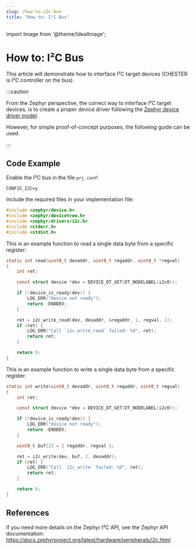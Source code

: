 ```yaml
---
slug: /how-to-i2c-bus
title: "How to: I²C Bus"
---
```

import Image from '@theme/IdealImage';

# How to: I²C Bus

This article will demonstrate how to interface I²C target devices (CHESTER is I²C controller on the bus).

:::caution

From the Zephyr perspective, the correct way to interface I²C target devices, is to create a proper device driver following the [Zephyr device driver model](https://docs.zephyrproject.org/latest/kernel/drivers/index.html).

However, for simple proof-of-concept purposes, the following guide can be used.

:::

## Code Example

Enable the I²C bus in the file `prj.conf`:

```
CONFIG_I2C=y
```

Include the required files in your implementation file:

```c
#include <zephyr/device.h>
#include <zephyr/devicetree.h>
#include <zephyr/drivers/i2c.h>
#include <stderr.h>
#include <stdint.h>
```

This is an example function to read a single data byte from a specific register:

```c
static int read(uint8_t devaddr, uint8_t regaddr, uint8_t *regval)
{
	int ret;

	const struct device *dev = DEVICE_DT_GET(DT_NODELABEL(i2c0));

	if (!device_is_ready(dev)) {
		LOG_ERR("Device not ready");
		return -ENODEV;
	}

	ret = i2c_write_read(dev, devaddr, &regaddr, 1, regval, 1);
	if (ret) {
		LOG_ERR("Call `i2c_write_read` failed: %d", ret);
		return ret;
	}

	return 0;
}
```

This is an example function to write a single data byte from a specific register:

```c
static int write(uint8_t devaddr, uint8_t regaddr, uint8_t regval)
{
	int ret;

	const struct device *dev = DEVICE_DT_GET(DT_NODELABEL(i2c0));

	if (!device_is_ready(dev)) {
		LOG_ERR("Device not ready");
		return -ENODEV;
	}

	uint8_t buf[2] = { regaddr, regval };

	ret = i2c_write(dev, buf, 2, devaddr);
	if (ret) {
		LOG_ERR("Call `i2c_write` failed: %d", ret);
		return ret;
	}

	return 0;
}
```

## References

If you need more details on the Zephyr I²C API, see the Zephyr API documentation:
https://docs.zephyrproject.org/latest/hardware/peripherals/i2c.html
